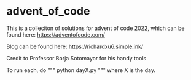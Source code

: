 # advent_of_code

This is a colleciton of solutions for advent of code 2022, which can be found here: https://adventofcode.com/

Blog can be found here: https://richardxu6.simple.ink/

Credit to Professor Borja Sotomayor for his handy tools

To run each, do
"""
python dayX.py
"""
where X is the day.